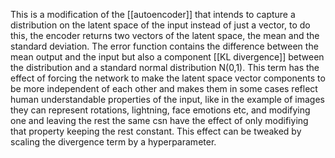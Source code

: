 This is a modification of the [[autoencoder]] that intends to capture a distribution on the latent space of the input instead of just a vector, to do this, the encoder returns two vectors of the latent space, the mean and the standard deviation.
The error function contains the difference between the mean output and the input but also a component [[KL divergence]] between the distribution and a standard normal distribution N(0,1).
This term has the effect of forcing the network to make the latent space vector components to be more independent of each other and makes them in some cases reflect human understandable properties of the input, like in the example of images they can represent rotations, lightning, face emotions etc, and modifying one and leaving the rest the same csn have the effect of only modifiying that property keeping the rest constant. This effect can be tweaked by scaling the divergence term by a hyperparameter.